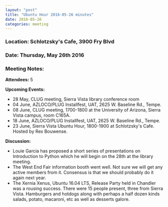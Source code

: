 ```yaml
---
layout: "post"
title: "Ubuntu Hour 2016-05-26 minutes"
date: 2016-05-26
categories: meeting
---
```


### Location: Schlotzsky's Cafe, 3900 Fry Blvd

### Date: Thursday, May 26th 2016

### Meeting Notes:

**Attendees:** 5

**Upcoming Events:**

 * 28 May, CLUG meeting, Sierra Vista library conference room
 * 04 June, AZLOCO/PLUG Installfest, UAT, 2625 W. Baseline Rd., Tempe.
 * 08 June,  CLUG meeting, 1700-1800 at the University of Arizona, Sierra Vista campus, room C165A.
 * 18 June,  AZLOCO/PLUG Installfest, UAT, 2625 W. Baseline Rd., Tempe.
 * 23 June,  Sierra Vista Ubuntu Hour, 1800-1900 at Schlotzsky's Cafe.  Hosted by Rex Bouwense.

**Discussion:**

 * Louie Garcia has proposed a short series of presentations on Introduction to Python which he will begin on the 28th at the library meeting.
 * The West End Fair information booth went well.  Not sure we will get any active members from it.  Consensus is that we should probably do it again next year.
 * The Xernia Xenus, Ubuntu 16.04 LTS, Release Party held in Chandler was a rousing success.  There were 15 people present, three from Sierra Vista.  Hamburgers and hotdogs along with perhaps a half dozen kinds salads, potato, macaroni, etc as well as desserts galore.
